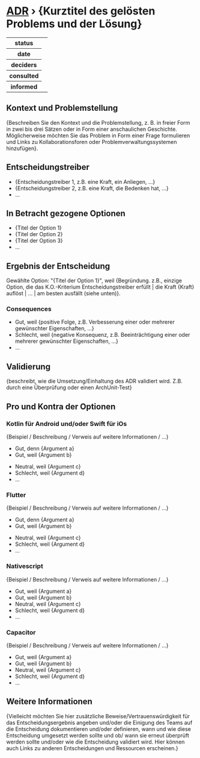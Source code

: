 # [ADR](./README.md) › {Kurztitel des gelösten Problems und der Lösung}

<table>
<tr>
<th>status</th>
<td></td><!-- {proposed / rejected / accepted / deprecated / … / superseded by ADR-0005 <0005-example.md>} -->
</tr>
<tr>
<th>date</th>
<td></td><!-- YYYY-MM-DD, when the decision was last updated -->
</tr>
<tr>
<th>deciders</th>
<td></td><!-- list everyone involved in the decision -->
</tr>
<tr>
<th>consulted</th>
<td></td><!-- list everyone whose opinions are sought (typically subject-matter experts); and with whom there is a two-way communication -->
</tr>
<tr>
<th>informed</th>
<td></td><!-- list everyone who is kept up-to-date on progress; and with whom there is a one-way communication -->
</tr>
</table>


## Kontext und Problemstellung

{Beschreiben Sie den Kontext und die Problemstellung, z. B. in freier Form in zwei bis drei Sätzen oder in Form einer anschaulichen Geschichte. Möglicherweise möchten Sie das Problem in Form einer Frage formulieren und Links zu Kollaborationsforen oder Problemverwaltungssystemen hinzufügen}.

<!-- Dies ist ein optionales Element. Sie können es gerne entfernen. -->
## Entscheidungstreiber

* {Entscheidungstreiber 1, z.B. eine Kraft, ein Anliegen, ...}
* {Entscheidungstreiber 2, z.B. eine Kraft, die Bedenken hat, ...}
* ... <!-- Anzahl der Treiber kann variieren -->

## In Betracht gezogene Optionen

* {Titel der Option 1}
* {Titel der Option 2}
* {Titel der Option 3}
* ... <!-- Anzahl der Optionen kann variieren -->

## Ergebnis der Entscheidung

Gewählte Option: "{Titel der Option 1}", weil
{Begründung. z.B., einzige Option, die das K.O.-Kriterium Entscheidungstreiber erfüllt | die Kraft {Kraft} auflöst | ... | am besten ausfällt (siehe unten)}.

<!-- Dies ist ein optionales Element. Sie können es gerne entfernen. -->
### Consequences

* Gut, weil {positive Folge, z.B. Verbesserung einer oder mehrerer gewünschter Eigenschaften, ...}
* Schlecht, weil {negative Konsequenz, z.B. Beeinträchtigung einer oder mehrerer gewünschter Eigenschaften, ...}
* ... <!-- Anzahl der Konsequenzen kann variieren -->

<!-- Dies ist ein optionales Element. Fühlen Sie sich frei, es zu entfernen. -->
## Validierung

{beschreibt, wie die Umsetzung/Einhaltung des ADR validiert wird. Z.B. durch eine Überprüfung oder einen ArchUnit-Test}

<!-- Dies ist ein optionales Element. Sie können es gerne entfernen. -->
## Pro und Kontra der Optionen

### Kotlin für Android und/oder Swift für iOs

<!-- Dies ist ein optionales Element. Sie können es gerne entfernen. -->
{Beispiel / Beschreibung / Verweis auf weitere Informationen / ...}

* Gut, denn {Argument a}
* Gut, weil {Argument b}
<!-- Verwende "neutral", wenn das angegebene Argument weder für gut noch für schlecht gewichtet ist -->
* Neutral, weil {Argument c}
* Schlecht, weil {Argument d}
* ... <!-- Anzahl der Vor- und Nachteile kann variieren -->

### Flutter

<!-- Dies ist ein optionales Element. Sie können es gerne entfernen. -->
{Beispiel / Beschreibung / Verweis auf weitere Informationen / ...}

* Gut, denn {Argument a}
* Gut, weil {Argument b}
<!-- Verwende "neutral", wenn das angegebene Argument weder für gut noch für schlecht gewichtet ist -->
* Neutral, weil {Argument c}
* Schlecht, weil {Argument d}
* ... <!-- Anzahl der Vor- und Nachteile kann variieren -->

### Nativescript

{Beispiel / Beschreibung / Verweis auf weitere Informationen / ...}

* Gut, weil {Argument a}
* Gut, weil {Argument b}
* Neutral, weil {Argument c}
* Schlecht, weil {Argument d}
* ...

### Capacitor

{Beispiel / Beschreibung / Verweis auf weitere Informationen / ...}

* Gut, weil {Argument a}
* Gut, weil {Argument b}
* Neutral, weil {Argument c}
* Schlecht, weil {Argument d}
* ...

<!-- Dies ist ein optionales Element. Sie können es gerne entfernen. -->
## Weitere Informationen

{Vielleicht möchten Sie hier zusätzliche Beweise/Vertrauenswürdigkeit für das Entscheidungsergebnis angeben und/oder die Einigung des Teams auf die Entscheidung dokumentieren und/oder definieren, wann und wie diese Entscheidung umgesetzt werden sollte und ob/ wann sie erneut überprüft werden sollte und/oder wie die Entscheidung validiert wird. Hier können auch Links zu anderen Entscheidungen und Ressourcen erscheinen.}